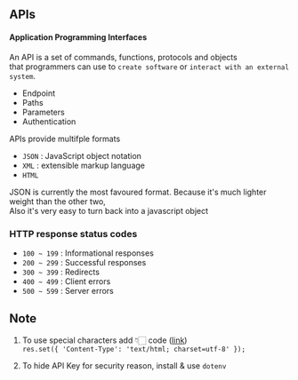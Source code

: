 ## APIs

#### Application Programming Interfaces

An API is a set of commands, functions, protocols and objects  
that programmers can use to `create software` or `interact with an external system`.

- Endpoint
- Paths
- Parameters
- Authentication

APIs provide multifple formats

- `JSON` : JavaScript object notation
- `XML` : extensible markup language
- `HTML`

JSON is currently the most favoured format. Because it's much lighter weight than the other two,  
Also it's very easy to turn back into a javascript object

### HTTP response status codes

- `100 ~ 199` : Informational responses
- `200 ~ 299` : Successful responses
- `300 ~ 399` : Redirects
- `400 ~ 499` : Client errors
- `500 ~ 599` : Server errors

## Note

1. To use special characters add 👇🏻 code ([link](https://github.com/yoonsery/udemy-bootcamp/commit/08b221f0b09ec41489498047642ceee098a3b770))  
   `res.set({ 'Content-Type': 'text/html; charset=utf-8' });`

2. To hide API Key for security reason, install & use `dotenv`
